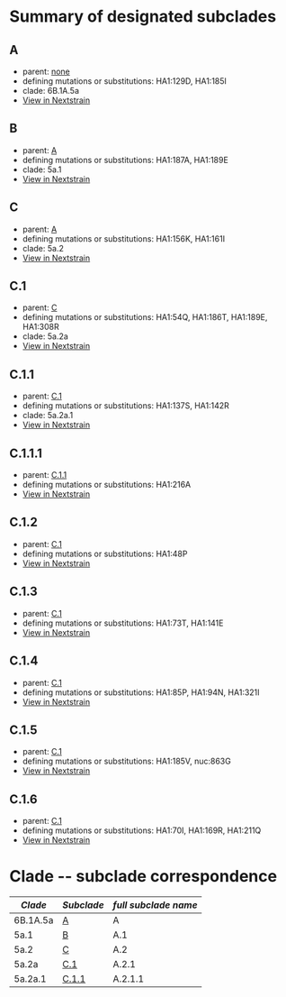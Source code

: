 # Summary of designated subclades
## A
 * parent: [none](#none)
 * defining mutations or substitutions: HA1:129D, HA1:185I
 * clade: 6B.1A.5a
 * [View in Nextstrain](https://nextstrain.org/flu/seasonal/h1n1pdm/ha/6y?branchLabel=Subclade&c=subclade&label=Subclade:A)

## B
 * parent: [A](#A)
 * defining mutations or substitutions: HA1:187A, HA1:189E
 * clade: 5a.1
 * [View in Nextstrain](https://nextstrain.org/flu/seasonal/h1n1pdm/ha/6y?branchLabel=Subclade&c=subclade&label=Subclade:B)

## C
 * parent: [A](#A)
 * defining mutations or substitutions: HA1:156K, HA1:161I
 * clade: 5a.2
 * [View in Nextstrain](https://nextstrain.org/flu/seasonal/h1n1pdm/ha/6y?branchLabel=Subclade&c=subclade&label=Subclade:C)

## C.1
 * parent: [C](#C)
 * defining mutations or substitutions: HA1:54Q, HA1:186T, HA1:189E, HA1:308R
 * clade: 5a.2a
 * [View in Nextstrain](https://nextstrain.org/flu/seasonal/h1n1pdm/ha/6y?branchLabel=Subclade&c=subclade&label=Subclade:C.1)

## C.1.1
 * parent: [C.1](#C1)
 * defining mutations or substitutions: HA1:137S, HA1:142R
 * clade: 5a.2a.1
 * [View in Nextstrain](https://nextstrain.org/flu/seasonal/h1n1pdm/ha/6y?branchLabel=Subclade&c=subclade&label=Subclade:C.1.1)

## C.1.1.1
 * parent: [C.1.1](#C11)
 * defining mutations or substitutions: HA1:216A
 * [View in Nextstrain](https://nextstrain.org/flu/seasonal/h1n1pdm/ha/6y?branchLabel=Subclade&c=subclade&label=Subclade:C.1.1.1)

## C.1.2
 * parent: [C.1](#C1)
 * defining mutations or substitutions: HA1:48P
 * [View in Nextstrain](https://nextstrain.org/flu/seasonal/h1n1pdm/ha/6y?branchLabel=Subclade&c=subclade&label=Subclade:C.1.2)

## C.1.3
 * parent: [C.1](#C1)
 * defining mutations or substitutions: HA1:73T, HA1:141E
 * [View in Nextstrain](https://nextstrain.org/flu/seasonal/h1n1pdm/ha/6y?branchLabel=Subclade&c=subclade&label=Subclade:C.1.3)

## C.1.4
 * parent: [C.1](#C1)
 * defining mutations or substitutions: HA1:85P, HA1:94N, HA1:321I
 * [View in Nextstrain](https://nextstrain.org/flu/seasonal/h1n1pdm/ha/6y?branchLabel=Subclade&c=subclade&label=Subclade:C.1.4)

## C.1.5
 * parent: [C.1](#C1)
 * defining mutations or substitutions: HA1:185V, nuc:863G
 * [View in Nextstrain](https://nextstrain.org/flu/seasonal/h1n1pdm/ha/6y?branchLabel=Subclade&c=subclade&label=Subclade:C.1.5)

## C.1.6
 * parent: [C.1](#C1)
 * defining mutations or substitutions: HA1:70I, HA1:169R, HA1:211Q
 * [View in Nextstrain](https://nextstrain.org/flu/seasonal/h1n1pdm/ha/6y?branchLabel=Subclade&c=subclade&label=Subclade:C.1.6)

# Clade -- subclade correspondence
|*Clade*|*Subclade*|*full subclade name*|
|-------------|---------|----------------------|
|6B.1A.5a|[A](#A)|A|
|5a.1|[B](#B)|A.1|
|5a.2|[C](#C)|A.2|
|5a.2a|[C.1](#C1)|A.2.1|
|5a.2a.1|[C.1.1](#C11)|A.2.1.1|
